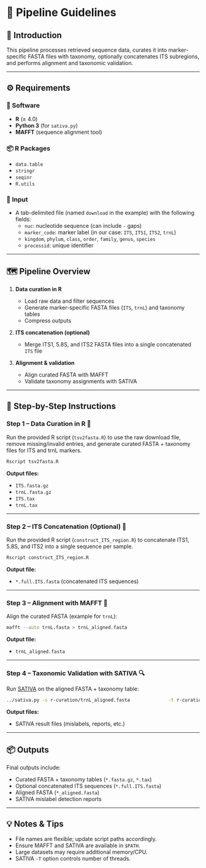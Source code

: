 # 🧬 Pipeline Guidelines

## 📖 Introduction
This pipeline processes retrieved sequence data, curates it into marker-specific FASTA files with taxonomy, optionally concatenates ITS subregions, and performs alignment and taxonomic validation.

---

## ⚙️ Requirements

### 🔧 Software
- **R** (≥ 4.0)
- **Python 3** (for `sativa.py`)
- **MAFFT** (sequence alignment tool)

### 📦 R Packages
- `data.table`
- `stringr`
- `seqinr`
- `R.utils`

### 📂 Input
- A tab-delimited file (named `download` in the example) with the following fields:
  - `nuc`: nucleotide sequence (can include `-` gaps)
  - `marker_code`: marker label (in our case: `ITS`, `ITS1`, `ITS2`, `trnL`)
  - `kingdom`, `phylum`, `class`, `order`, `family`, `genus`, `species`
  - `processid`: unique identifier

---

## 🗺️ Pipeline Overview

1. **Data curation in R**  
   - Load raw data and filter sequences  
   - Generate marker-specific FASTA files (`ITS`, `trnL`) and taxonomy tables  
   - Compress outputs  

2. **ITS concatenation (optional)**  
   - Merge ITS1, 5.8S, and ITS2 FASTA files into a single concatenated `ITS` file  

3. **Alignment & validation**  
   - Align curated FASTA with MAFFT  
   - Validate taxonomy assignments with SATIVA  

---

## 🚀 Step-by-Step Instructions

### Step 1 – Data Curation in R 🧹
Run the provided R script (`tsv2fasta.R`) to use the raw download file, remove missing/invalid entries, and generate curated FASTA + taxonomy files for ITS and trnL markers.

```bash
Rscript tsv2fasta.R
```

**Output files:**
- `ITS.fasta.gz`  
- `trnL.fasta.gz`  
- `ITS.tax`  
- `trnL.tax`  

---

### Step 2 – ITS Concatenation (Optional) 🔗
Run the provided R script (`construct_ITS_region.R`) to concatenate ITS1, 5.8S, and ITS2 into a single sequence per sample.

```bash
Rscript construct_ITS_region.R
```

**Output file:**
- `*.full.ITS.fasta` (concatenated ITS sequences)

---

### Step 3 – Alignment with MAFFT 🧩
Align the curated FASTA (example for `trnL`):

```bash
mafft --auto trnL.fasta > trnL_aligned.fasta
```

**Output file:**
- `trnL_aligned.fasta`

---

### Step 4 – Taxonomic Validation with SATIVA 🔍
Run [SATIVA](https://github.com/amkozlov/sativa) on the aligned FASTA + taxonomy table:

```bash
../sativa.py -s r-curation/trnL_aligned.fasta              -t r-curation/trnL.tax              -T 2 -x bot -n syntest
```

**Output files:**
- SATIVA result files (mislabels, reports, etc.)

---

## 📦 Outputs
Final outputs include:
- Curated FASTA + taxonomy tables (`*.fasta.gz`, `*.tax`)
- Optional concatenated ITS sequences (`*.full.ITS.fasta`)
- Aligned FASTA (`*_aligned.fasta`)
- SATIVA mislabel detection reports

---

## 💡 Notes & Tips
- File names are flexible; update script paths accordingly.  
- Ensure MAFFT and SATIVA are available in `$PATH`.  
- Large datasets may require additional memory/CPU.  
- SATIVA `-T` option controls number of threads.  
